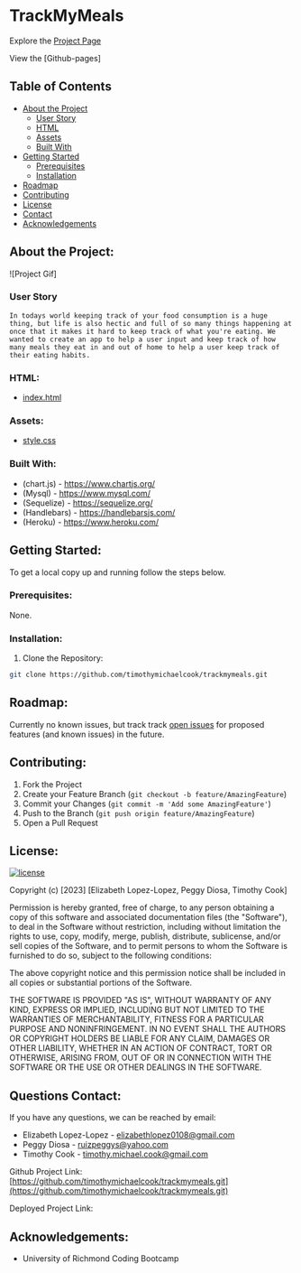 # TrackMyMeals

Explore the [Project Page](https://github.com/timothymichaelcook/trackmymeals.git)

View the [Github-pages]

## Table of Contents

* [About the Project](#about-the-project)
  * [User Story](#user-story)
  * [HTML](#html)
  * [Assets](#Assets)
  * [Built With](#built-with)
* [Getting Started](#getting-started)
  * [Prerequisites](#prerequisites)
  * [Installation](#installation)
* [Roadmap](#roadmap)
* [Contributing](#contributing)
* [License](#License)
* [Contact](#contact)
* [Acknowledgements](#acknowledgements)

## About the Project:

![Project Gif]

### User Story

```
In todays world keeping track of your food consumption is a huge thing, but life is also hectic and full of so many things happening at once that it makes it hard to keep track of what you're eating. We wanted to create an app to help a user input and keep track of how many meals they eat in and out of home to help a user keep track of their eating habits. 
```

### HTML:
* [index.html]()

### Assets:
* [style.css]()

### Built With:
* (chart.js) - https://www.chartjs.org/
* (Mysql) - https://www.mysql.com/
* (Sequelize) - https://sequelize.org/
* (Handlebars) - https://handlebarsjs.com/
* (Heroku) - https://www.heroku.com/

## Getting Started:
To get a local copy up and running follow the steps below.

### Prerequisites:
None.

### Installation:
1. Clone the Repository:
```sh
git clone https://github.com/timothymichaelcook/trackmymeals.git
```

## Roadmap:
Currently no known issues, but track track [open issues](https://github.com/timothymichaelcook/trackmymeals.git/issues ) for proposed features (and known issues) in the future.


## Contributing:

1. Fork the Project
2. Create your Feature Branch (`git checkout -b feature/AmazingFeature`)
3. Commit your Changes (`git commit -m 'Add some AmazingFeature'`)
4. Push to the Branch (`git push origin feature/AmazingFeature`)
5. Open a Pull Request

## License:

[![license](https://img.shields.io/badge/License-MIT-brightgreen.svg)](https://opensource.org/licenses/MIT)

Copyright (c) [2023] [Elizabeth Lopez-Lopez, Peggy Diosa, Timothy Cook]

Permission is hereby granted, free of charge, to any person obtaining a copy
of this software and associated documentation files (the "Software"), to deal
in the Software without restriction, including without limitation the rights
to use, copy, modify, merge, publish, distribute, sublicense, and/or sell
copies of the Software, and to permit persons to whom the Software is
furnished to do so, subject to the following conditions:

The above copyright notice and this permission notice shall be included in all
copies or substantial portions of the Software.

THE SOFTWARE IS PROVIDED "AS IS", WITHOUT WARRANTY OF ANY KIND, EXPRESS OR
IMPLIED, INCLUDING BUT NOT LIMITED TO THE WARRANTIES OF MERCHANTABILITY,
FITNESS FOR A PARTICULAR PURPOSE AND NONINFRINGEMENT. IN NO EVENT SHALL THE
AUTHORS OR COPYRIGHT HOLDERS BE LIABLE FOR ANY CLAIM, DAMAGES OR OTHER
LIABILITY, WHETHER IN AN ACTION OF CONTRACT, TORT OR OTHERWISE, ARISING FROM,
OUT OF OR IN CONNECTION WITH THE SOFTWARE OR THE USE OR OTHER DEALINGS IN THE
SOFTWARE.

## Questions Contact:
If you have any questions, we can be reached by email:
* Elizabeth Lopez-Lopez - elizabethlopez0108@gmail.com
* Peggy Diosa - ruizpeggys@yahoo.com
* Timothy Cook - timothy.michael.cook@gmail.com

Github Project Link: [https://github.com/timothymichaelcook/trackmymeals.git](https://github.com/timothymichaelcook/trackmymeals.git)

Deployed Project Link:


## Acknowledgements: 
* University of Richmond Coding Bootcamp
